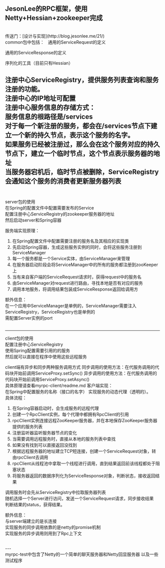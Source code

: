JesonLee的RPC框架，使用Netty+Hessian+zookeeper完成  
-----
<br>
传送门：[设计与实现](http://blog.jesonlee.me/21/)  
<br>
common包中包括：  
通用的ServiceRequest的定义   

通用的ServiceResponse的定义  

序列化的工具（目前只有Hessian）  

注册中心ServiceRegistry，提供服务列表查询和服务注册的功能。  
注册中心的IP地址可配置   
注册中心服务信息的存储方式：    
服务信息的根路径是/services    
对于每一个新注册的服务，都会在/services节点下建立一个新的持久节点，表示这个服务的名字。    
如果服务已经被注册过，那么会在这个服务对应的持久节点下，建立一个临时节点，这个节点表示服务器的地址  
当服务器宕机后，临时节点被删除，ServiceRegistry会通知这个服务的消费者更新服务器列表     
<br>
---
server包的使用  
在Spring的配置文件中配置需要发布的Service  
配置注册中心ServiceRegistry的zookeeper服务器的地址   
然后启动server和Spring容器  

服务端实现原理：
1. 在Spring配置文件中配置需要注册的服务名及其相应的实现类
2. 先启动Spring容器，生成这些服务实例的同时，会将这些服务注册到ServiceManager
4. 每一个服务都是一个Service实体，由ServiceManager来管理
3. 在服务器启动阶段会将ServiceManager中的所有的服务都注册到zooKeeper上
4. 当有来自客户端的ServiceRequest请求时，获得request中的服务名
5. 由ServiceManager对request进行路由，寻找本地是否有对应的服务
6. 调用本地服务，将调用结果包装成ServiceResponse返回给调用方

额外信息：  
在一个应用中ServiceManager是单例的，ServiceManager需要注入ServiceRegistry，ServiceRegistry也是单例的  
需配置Server实例的port  
<br>

---  
client包的使用  
配置注册中心ServiceRegistry  
使用Spring配置需要引用的的服务   
然后就可以直接在程序中使用这些远程服务  

client端有异步和同步两种服务调用方式
同步调用的使用方法：在代服务调用的代码块开始前调用ServiceProxy.setSync()
异步调用的使用方法：在代服务调用的代码块开始前调用ServiceProxy.setAsync()  
具体原理请查看myrpc-client/readme.md
客户端实现：  
在Spring中配置服务的名称（接口的名字）
实现服务的动态代理（透明的）。  
具体流程：
1. 在Spring容器启动时，会生成服务的远程代理  
1. 创建一个RpcClient实例，每个代理中都拥有RpcClient的引用
2. rpcClient实例连接远程ZooKeeper服务器，并在本地保存ZooKeeper服务器提供的服务列表
2. 注册监听器监听服务器节点的变化
3. 当需要调用远程服务时，直接从本地的服务列表中查找
4. 如果没有找到可以直接返回没找到
3. 根据远程服务器的地址建立TCP短连接，创建一个ServiceRequest对象，转由rpcClient去调用
4. rpcClient从线程池中拿取一个线程进行调用，直到结果返回前该线程都处于阻塞状态
5. 将服务器返回的数据序列化为ServiceResponse对象，判断状态，接收返回结果

调用服务时会先从ServiceRegistry中拉取服务器列表  
随机选择一个Server进行访问，发送一个ServiceRequest请求，同步接收结果  
判断结果的status，获得结果。  

额外信息：  
与server端建立的是长连接  
实现服务的同步调用依靠的是netty的promise机制  
实现服务的异步调用则用到了Rpc上下文

<br>
---  
<br>
myrpc-test中包含了Netty的一个简单的聊天服务器和Netty回显服务器
以及一些测试程序
